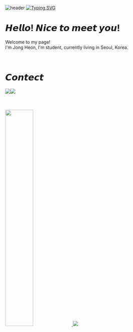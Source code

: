 ![header](https://capsule-render.vercel.app/api?type=waving&color=190707&text=&animation=twinkling&height=80)
[![Typing SVG](https://readme-typing-svg.demolab.com?font=Alkatra&weight=500&size=45&duration=3500&pause=3&color=190707&center=false&vCenter=false&multiline=true&repeat=true&width=1000&height=100&lines=Welcome+to+JH's+GitHub!👋)](https://git.io/typing-svg)



# 𝙃𝙚𝙡𝙡𝙤! 𝙉𝙞𝙘𝙚 𝙩𝙤 𝙢𝙚𝙚𝙩 𝙮𝙤𝙪!
Welcome to my page! <br/>
I'm Jong Heon, I'm student, currently living in Seoul, Korea.

<br>

# 𝘾𝙤𝙣𝙩𝙚𝙘𝙩
<div style="display:flex; flex-direction:row;">
    <a href="mailto:jjong1239174@gmail.com">
        <img src="https://img.shields.io/badge/Gmail-EA4335?style=for-the-badge&logo=Gmail&logoColor=white"> 
    </a>
    <a href="https://www.instagram.com/dbwhdgjs">
        <img src="https://img.shields.io/badge/Instagram-E4405F?style=for-the-badge&logo=Instagram&logoColor=white"> 
    </a>
</div>

<br/>
<br/>
<br>

<a href="s">
  <img src="https://github-readme-stats.vercel.app/api?username=dbwhdgjs&theme=tokyonight&show_icons=true" width="42%" />
</a>
<a href="s">
  <img src="https://github-readme-stats.vercel.app/api/top-langs/?username=dbwhdgjs&exclude_repo=dkssud8150.github.io&layout=compact&theme=tokyonight" />
</a>

<!--
**dbwhdgjs/dbwhdgjs** is a ✨ _special_ ✨ repository because its `README.md` (this file) appears on your GitHub profile.

Here are some ideas to get you started:

- 🔭 I’m currently working on ...
- 🌱 I’m currently learning ...
- 👯 I’m looking to collaborate on ...
- 🤔 I’m looking for help with ...
- 💬 Ask me about ...
- 📫 How to reach me: ...
- 😄 Pronouns: ...
- ⚡ Fun fact: ...
-->
